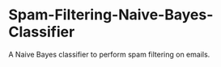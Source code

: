 # Spam-Filtering-Naive-Bayes-Classifier
A Naive Bayes classifier to perform spam filtering on emails. 
